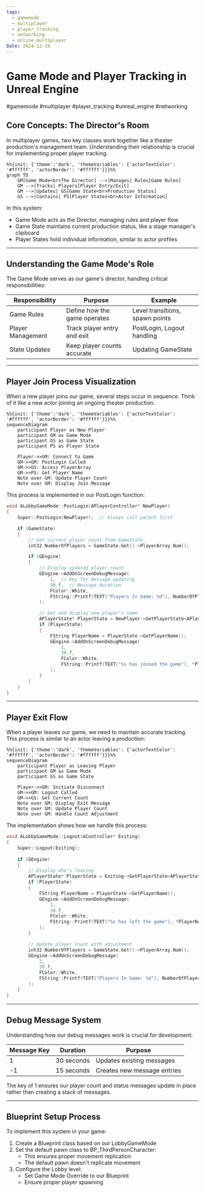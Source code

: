 ```yaml
---
tags:
  - gamemode
  - multiplayer
  - player_tracking
  - networking
  - online_multiplayer
Date: 2024-12-19
---
```

# Game Mode and Player Tracking in Unreal Engine
#gamemode #multiplayer #player_tracking #unreal_engine #networking

## Core Concepts: The Director's Room

In multiplayer games, two key classes work together like a theater production's management team. Understanding their relationship is crucial for implementing proper player tracking.

```mermaid
%%{init: {'theme':'dark', 'themeVariables': {'actorTextColor': '#ffffff', 'actorBorder': '#ffffff'}}}%%
graph TD
    GM[Game Mode<br>The Director] -->|Manages| Rules[Game Rules]
    GM -->|Tracks| Players[Player Entry/Exit]
    GM -->|Updates| GS[Game State<br>Production Status]
    GS -->|Contains| PS[Player States<br>Actor Information]
```

In this system:
- Game Mode acts as the Director, managing rules and player flow
- Game State maintains current production status, like a stage manager's clipboard
- Player States hold individual information, similar to actor profiles

---

## Understanding the Game Mode's Role

The Game Mode serves as our game's director, handling critical responsibilities:

| Responsibility    | Purpose                      | Example                         |
| ----------------- | ---------------------------- | ------------------------------- |
| Game Rules        | Define how the game operates | Level transitions, spawn points |
| Player Management | Track player entry and exit  | PostLogin, Logout handling      |
| State Updates     | Keep player counts accurate  | Updating GameState              |

---

## Player Join Process Visualization

When a new player joins our game, several steps occur in sequence. Think of it like a new actor joining an ongoing theater production:

```mermaid
%%{init: {'theme':'dark', 'themeVariables': {'actorTextColor': '#ffffff', 'actorBorder': '#ffffff'}}}%%
sequenceDiagram
    participant Player as New Player
    participant GM as Game Mode
    participant GS as Game State
    participant PS as Player State
    
    Player->>GM: Connect to Game
    GM->>GM: PostLogin Called
    GM->>GS: Access PlayerArray
    GM->>PS: Get Player Name
    Note over GM: Update Player Count
    Note over GM: Display Join Message
```

This process is implemented in our PostLogin function:

```cpp
void ALobbyGameMode::PostLogin(APlayerController* NewPlayer)
{
    Super::PostLogin(NewPlayer);  // Always call parent first

    if (GameState)
    {
        // Get current player count from GameState
        int32 NumberOfPlayers = GameState.Get()->PlayerArray.Num();

        if (GEngine)
        {
            // Display updated player count
            GEngine->AddOnScreenDebugMessage(
                1,  // Key for message updating
                30.f,  // Message duration
                FColor::White,
                FString::Printf(TEXT("Players In Game: %d"), NumberOfPlayers)
            );

            // Get and display new player's name
            APlayerState* PlayerState = NewPlayer->GetPlayerState<APlayerState>();
            if (PlayerState)
            {
                FString PlayerName = PlayerState->GetPlayerName();
                GEngine->AddOnScreenDebugMessage(
                    1,
                    30.f,
                    FColor::White,
                    FString::Printf(TEXT("%s has joined the game"), *PlayerName)
                );
            }
        }
    }
}
```

---

## Player Exit Flow

When a player leaves our game, we need to maintain accurate tracking. This process is similar to an actor leaving a production:

```mermaid
%%{init: {'theme':'dark', 'themeVariables': {'actorTextColor': '#ffffff', 'actorBorder': '#ffffff'}}}%%
sequenceDiagram
    participant Player as Leaving Player
    participant GM as Game Mode
    participant GS as Game State
    
    Player->>GM: Initiate Disconnect
    GM->>GM: Logout Called
    GM->>GS: Get Current Count
    Note over GM: Display Exit Message
    Note over GM: Update Player Count
    Note over GM: Handle Count Adjustment
```

The implementation shows how we handle this process:

```cpp
void ALobbyGameMode::Logout(AController* Exiting)
{
    Super::Logout(Exiting);
    
    if (GEngine)
    {
        // Display who's leaving
        APlayerState* PlayerState = Exiting->GetPlayerState<APlayerState>();
        if (PlayerState)
        {
            FString PlayerName = PlayerState->GetPlayerName();
            GEngine->AddOnScreenDebugMessage(
                1,
                30.f,
                FColor::White,
                FString::Printf(TEXT("%s has left the game"), *PlayerName)
            );
        }

        // Update player count with adjustment
        int32 NumberOfPlayers = GameState.Get()->PlayerArray.Num();
        GEngine->AddOnScreenDebugMessage(
            2,
            30.f,
            FColor::White,
            FString::Printf(TEXT("Players In Game: %d"), NumberOfPlayers - 1)
        );
    }
}
```

---

## Debug Message System

Understanding how our debug messages work is crucial for development:

| Message Key | Duration   | Purpose                     |
| ----------- | ---------- | --------------------------- |
| 1           | 30 seconds | Updates existing messages   |
| -1          | 15 seconds | Creates new message entries |

The key of 1 ensures our player count and status messages update in place rather than creating a stack of messages.

---

## Blueprint Setup Process

To implement this system in your game:

1. Create a Blueprint class based on our LobbyGameMode
2. Set the default pawn class to BP_ThirdPersonCharacter:
   - This ensures proper movement replication
   - The default pawn doesn't replicate movement
3. Configure the Lobby level:
   - Set Game Mode Override to our Blueprint
   - Ensure proper player spawning

